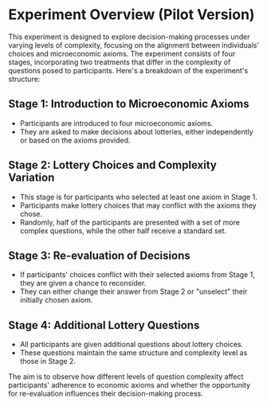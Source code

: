 # Experiment Overview (Pilot Version)

This experiment is designed to explore decision-making processes under varying levels of complexity, focusing on the alignment between individuals' choices and microeconomic axioms. The experiment consists of four stages, incorporating two treatments that differ in the complexity of questions posed to participants. Here's a breakdown of the experiment's structure:

## Stage 1: Introduction to Microeconomic Axioms
- Participants are introduced to four microeconomic axioms.
- They are asked to make decisions about lotteries, either independently or based on the axioms provided.

## Stage 2: Lottery Choices and Complexity Variation
- This stage is for participants who selected at least one axiom in Stage 1.
- Participants make lottery choices that may conflict with the axioms they chose.
- Randomly, half of the participants are presented with a set of more complex questions, while the other half receive a standard set.

## Stage 3: Re-evaluation of Decisions
- If participants' choices conflict with their selected axioms from Stage 1, they are given a chance to reconsider.
- They can either change their answer from Stage 2 or "unselect" their initially chosen axiom.

## Stage 4: Additional Lottery Questions
- All participants are given additional questions about lottery choices.
- These questions maintain the same structure and complexity level as those in Stage 2.

The aim is to observe how different levels of question complexity affect participants' adherence to economic axioms and whether the opportunity for re-evaluation influences their decision-making process.
